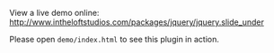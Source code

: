 View a live demo online: http://www.intheloftstudios.com/packages/jquery/jquery.slide_under

Please open `demo/index.html` to see this plugin in action.